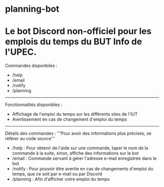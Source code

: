 # planning-bot

Le bot Discord non-officiel pour les emplois du temps du BUT Info de l'UPEC.
=======


Commandes disponbiles :
- /help
- /email
- /notify
- /planning

---

Fonctionnalités disponibles :
* Affichage de l'emploi du temps sur les différents sites de l'IUT
* Avertissement en cas de changement d'emploi du temps

---

Détails des commandes :
'''Pour avoir des informations plus précises, se référer au code source'''
- /help : Pour obtenir de l'aide sur une commande, taper le nom de la commande à la suite, sinon, affiche des informations sur le bot
- /email : Commande servant à gérer l'adresse e-mail enregistrée dans le bot
- /notify : Pour pouvoir être avertie en cas de changements d'emploi du temps, que ce soit par e-mail ou par Discord
- /planning : Afin d'afficher votre emploi du temps
